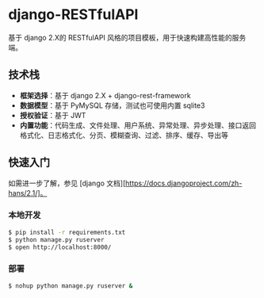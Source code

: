 # django-RESTfulAPI

基于 django 2.X的 RESTfulAPI 风格的项目模板，用于快速构建高性能的服务端。

## 技术栈

- **框架选择**：基于 django 2.X + django-rest-framework
- **数据模型**：基于 PyMySQL 存储，测试也可使用内置 sqlite3
- **授权验证**：基于 JWT
- **内置功能**：代码生成、文件处理、用户系统、异常处理、异步处理、接口返回格式化、日志格式化、分页、模糊查询、过滤、排序、缓存、导出等

## 快速入门

如需进一步了解，参见 [django 文档][https://docs.djangoproject.com/zh-hans/2.1/]。

### 本地开发

```bash
$ pip install -r requirements.txt
$ python manage.py ruserver
$ open http://localhost:8000/
```

### 部署

```bash
$ nohup python manage.py ruserver &
```
